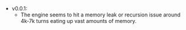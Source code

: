 - v0.0.1:
    - The engine seems to hit a memory leak or recursion issue around 4k-7k turns eating up vast amounts of memory.